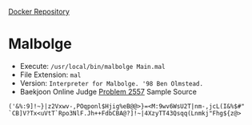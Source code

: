 [Docker Repository](https://registry.hub.docker.com/u/baekjoon/onlinejudge-malbolge)

# Malbolge 

* Execute: `/usr/local/bin/malbolge Main.mal`
* File Extension: `mal`
* Version: `Interpreter for Malbolge. '98 Ben Olmstead.`
* Baekjoon Online Judge [Problem 2557](https://www.acmicpc.net/problem/2557) Sample Source
````
('&%:9]!~}|z2Vxwv-,POqponl$Hjig%eB@@>}=<M:9wv6WsU2T|nm-,jcL(I&%$#"
`CB]V?Tx<uVtT`Rpo3NlF.Jh++FdbCBA@?]!~|4XzyTT43Qsqq(Lnmkj"Fhg${z@>
````


